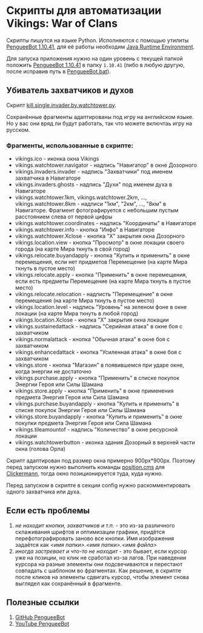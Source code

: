 # Скрипты для автоматизации Vikings: War of Clans

Скрипты пишутся на языке Python. Исполняются с помощью утилиты [PengueeBot 1.10.41](https://github.com/1Ridav/PengueeBot/releases/tag/v1.10.41), для её работы необходим [Java Runtime Environment](https://www.java.com/ru/download/manual.jsp).

Для запуска приложения нужно на один уровень с текущей папкой положить [PengueeBot 1.10.41](https://github.com/1Ridav/PengueeBot/releases/download/v1.10.41/penguee-latest-release.zip) в папку `1.10.41` (либо в любую другую, после исправив путь в [PengueeBot.bat](PengueeBot.bat)).

## Убиватель захватчиков и духов

Скрипт [kill.single.invader.by.watchtower.py](kill.single.invader.by.watchtower.py).

Сохранённые фрагменты адаптированы под игру на английском языке. Но у вас они вряд ли будут работать, так что можете включтаь игру на русском.

### Фрагменты, использованные в скрипте:
* vikings.ico - иконка окна Vikings
* vikings.watchtower.navigator - надпись "Навигатор" в окне Дозорного
* vikings.invaders.invader - надпись "Захватчики" под именем захватчика в Навигаторе
* vikings.invaders.ghosts - надпись "Духи" под именем духа в Навигаторе
* vikings.watchtower.1km, vikings.watchtower.2km, ..., vikings.watchtower.8km - надписи "1км", "2км", ..., "8км" в Навигаторе. Фрагмент фотографируется с небольшим пустым расстоянием слева от первой цифры
* vikings.watchtower.coordinates - надпись "Координаты" в Навигаторе
* vikings.watchtower.info - кнопка "Инфо" в Навигаторе
* vikings.watchtower.Xclose - кнопка "Х" закрытия окна Дозорного
* vikings.location.view - кнопка "Просмотр" в окне локации своего города (на карте Мира ткнуть в свой город)
* vikings.relocate.buyandapply - кнопка "Купить и применить" в окне перемещения, если нет придметов Перемещение (на карте Мира ткнуть в пустое место)
* vikings.relocate.apply - кнопка "Применить" в окне перемещения, если есть предметы Перемещение (на карте Мира ткнуть в пустое место)
* vikings.relocate.relocation - надписть "Перемещение" в окне перемещения (на карте Мира ткнуть в пустое место)
* vikings.location.level - надпись "Уровень" на зеленом фоне в окне локации (на карте Мира ткнуть в любой город)
* vikings.location.Xclose - кнопка "Х" закрытия окна локации
* vikings.sustainedattack - надпись "Серийная атака" в окне боя с захватчиком
* vikings.normalattack - кнопка "Обычная атака" в окне боя с захватчиком
* vikings.enhancedattack - кнопка "Усиленная атака" в окне боя с захватчиком
* vikings.store - кнопка "Магазин" в появившемся при ударе окне, когда энергии не достаточно
* vikings.purchase.apply - кнопка "Применить" в списке покупок Энергии Героя или Силы Шамана
* vikings.store.apply - кнопка "Применить" в окне применения предмета Энергия Героя или Сила Шамана
* vikings.purchase.buyandapply - кнопка "Купить и применить" в списке покупок Энергии Героя или Силы Шамана
* vikings.store.buyandapply - кнопка "Купить и применить" в окне покупки предмета Энергия Героя или Сила Шамана
* vikings.tileamountof - надпись "Количество" в окне ресурсной локации
* vikings.watchtowerbutton - иконка здания Дозорный в верхней части окна (голова Орла)



Скрипт адаптирован под размер окна примерно 900px*900px. Поэтому перед запуском нужно выполнить команды [position.cms](position.cms) для [Clickermann](http://crapware.aidf.org/page/clickermann), тогда окно позиционируется туда, куда нужно.

Перед запуском в скрипте в секции config нужно раскомментировать одного захватчика или духа.

## Если есть проблемы ##
1. _не находит кнопки, захватчиков и т.п._ - это из-за различного склаживания шрифтов и оптимизации графики, придётся перефотографировать заново все кнопки. Имя изображения задаётся как _<имя папки>.<имя папки>.<имя файла>_
1. _иногда застревает и что-то не находит_ - это бывает, если курсор уже на позиции, но клик не сработал из-за лагов. При наведении курсора на разные элементы они подсвечиваются и перестают совпадать с шаблоном во фрагментах. Как решение, в скрипте после кликов на элементы сдвигать курсор, чтобы элемент снова выглядел как сохранённый в фрагменте.

## Полезные ссылки ##
1. [GitHub PengueeBot](https://github.com/1Ridav/PengueeBot)
1. [YouTube PengueeBot](https://www.youtube.com/watch?v=ctXy8Mnzbbw)
